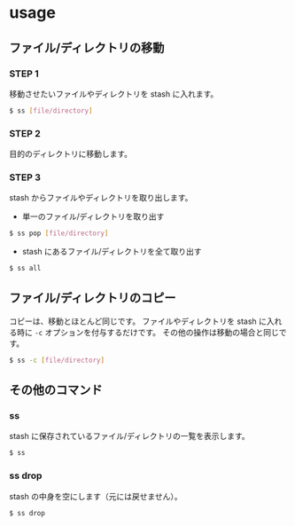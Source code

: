 # usage

## ファイル/ディレクトリの移動

### STEP 1

移動させたいファイルやディレクトリを stash に入れます。

```bash
$ ss [file/directory]
```

### STEP 2

目的のディレクトリに移動します。

### STEP 3

stash からファイルやディレクトリを取り出します。

- 単一のファイル/ディレクトリを取り出す
```bash
$ ss pop [file/directory]
```

- stash にあるファイル/ディレクトリを全て取り出す
```bash
$ ss all
```

## ファイル/ディレクトリのコピー

コピーは、移動とほとんど同じです。
ファイルやディレクトリを stash に入れる時に ``-c`` オプションを付与するだけです。
その他の操作は移動の場合と同じです。

```bash
$ ss -c [file/directory]
```


## その他のコマンド

### ss
stash に保存されているファイル/ディレクトリの一覧を表示します。

```bash
$ ss
```

### ss drop

stash の中身を空にします（元には戻せません）。

```bash
$ ss drop
```

